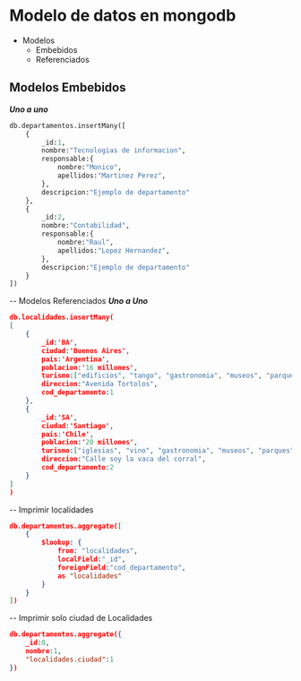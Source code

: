 # Modelo de datos en mongodb

- Modelos
    - Embebidos
    - Referenciados
    
## Modelos Embebidos
***Uno a uno***
``` python
db.departamentos.insertMany([
    {
        _id:1,
        nombre:"Tecnologias de informacion",
        responsable:{
            nombre:"Monico",
            apellidos:"Martinez Perez",
        },
        descripcion:"Ejemplo de departamento"
    },
    {
        _id:2,
        nombre:"Contabilidad",
        responsable:{
            nombre:"Raul",
            apellidos:"Lopez Hernandez",
        },
        descripcion:"Ejemplo de departamento"
    }    
])

```

-- Modelos Referenciados
***Uno a Uno***
``` json
db.localidades.insertMany(
[
    {
        _id:'BA',
        ciudad:'Buenos Aires',
        pais:'Argentina',
        poblacion:'16 millones',
        turismo:["edificios", "tango", "gastronomia", "museos", "parques"],
        direccion:"Avenida Tortolos",
        cod_departamento:1
    },
    {
        _id:'SA',
        ciudad:'Santiago',
        pais:'Chile',
        poblacion:'20 millones',
        turismo:["iglesias", "vino", "gastronomia", "museos", "parques"],
        direccion:"Calle soy la vaca del corral",
        cod_departamento:2
    }
]
)
```

-- Imprimir localidades
``` json
db.departamentos.aggregate([
    {
        $lookup: {
            from: "localidades",
            localField:"_id",
            foreignField:"cod_departamento",
            as "localidades"
        }
    }
])
```

-- Imprimir solo ciudad de Localidades
``` json
db.departamentos.aggregate({
    _id:0,
    nombre:1,
    "localidades.ciudad":1
})
```




